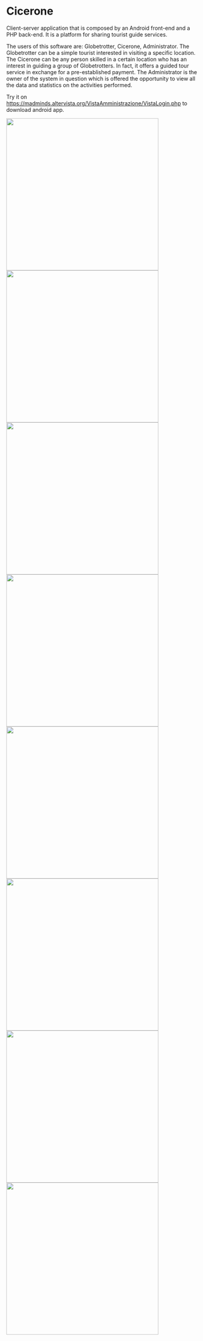 # Cicerone
Client-server application that is composed by an Android front-end and a PHP back-end. It is a platform for sharing tourist guide services.

The users of this software are: Globetrotter, Cicerone, Administrator. The Globetrotter can be a simple tourist interested in visiting a specific location. The Cicerone can be any person skilled in a certain location who has an interest in guiding a group of Globetrotters. In fact, it offers a guided tour service in exchange for a pre-established payment. The Administrator is the owner of the system in question which is offered the opportunity to view all the data and statistics on the activities performed.

Try it on https://madminds.altervista.org/VistaAmministrazione/VistaLogin.php to download android app.

<img src="https://raw.githubusercontent.com/gmurro/Cicerone/master/Screens/1.jpg" height="400" /><img src="https://raw.githubusercontent.com/gmurro/Cicerone/master/Screens/2.jpg" height="400" /><img src="https://raw.githubusercontent.com/gmurro/Cicerone/master/Screens/3.jpg" height="400" /><img src="https://raw.githubusercontent.com/gmurro/Cicerone/master/Screens/4.jpg" height="400" /><img src="https://raw.githubusercontent.com/gmurro/Cicerone/master/Screens/5.jpg" height="400" /><img src="https://raw.githubusercontent.com/gmurro/Cicerone/master/Screens/8.jpg" height="400" /><img src="https://raw.githubusercontent.com/gmurro/Cicerone/master/Screens/9.jpg" height="400" /><img src="https://raw.githubusercontent.com/gmurro/Cicerone/master/Screens/10.jpg" height="400" />








